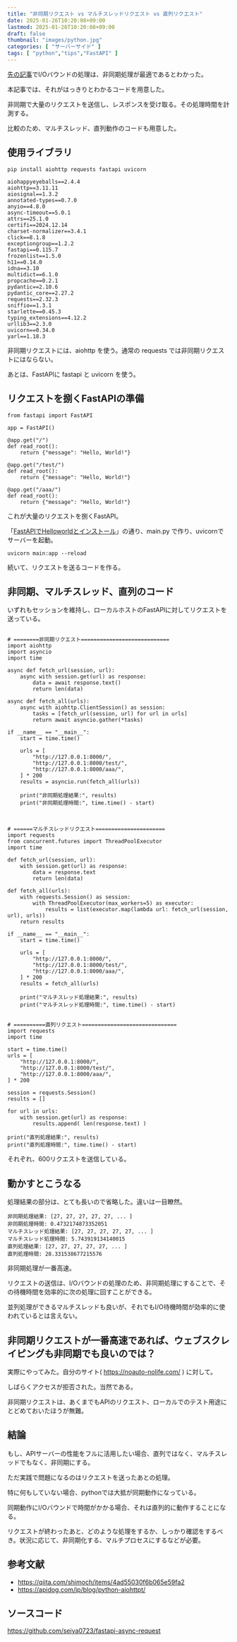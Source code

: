 ```yaml
---
title: "非同期リクエスト vs マルチスレッドリクエスト vs 直列リクエスト"
date: 2025-01-26T10:20:08+09:00
lastmod: 2025-01-26T10:20:08+09:00
draft: false
thumbnail: "images/python.jpg"
categories: [ "サーバーサイド" ]
tags: [ "python","tips","FastAPI" ]
---
```


[先の記事](/post/threading-vs-processing-vs-asyncio/)でI/Oバウンドの処理は、非同期処理が最適であるとわかった。

本記事では、それがはっきりとわかるコードを用意した。

非同期で大量のリクエストを送信し、レスポンスを受け取る。その処理時間を計測する。

比較のため、マルチスレッド、直列動作のコードも用意した。

## 使用ライブラリ

```
pip install aiohttp requests fastapi uvicorn 
```

```
aiohappyeyeballs==2.4.4
aiohttp==3.11.11
aiosignal==1.3.2
annotated-types==0.7.0
anyio==4.8.0
async-timeout==5.0.1
attrs==25.1.0
certifi==2024.12.14
charset-normalizer==3.4.1
click==8.1.8
exceptiongroup==1.2.2
fastapi==0.115.7
frozenlist==1.5.0
h11==0.14.0
idna==3.10
multidict==6.1.0
propcache==0.2.1
pydantic==2.10.6
pydantic_core==2.27.2
requests==2.32.3
sniffio==1.3.1
starlette==0.45.3
typing_extensions==4.12.2
urllib3==2.3.0
uvicorn==0.34.0
yarl==1.18.3
```

非同期リクエストには、aiohttp を使う。通常の requests では非同期リクエストにはならない。

あとは、FastAPIに fastapi と uvicorn を使う。


## リクエストを捌くFastAPIの準備

```
from fastapi import FastAPI

app = FastAPI()

@app.get("/")
def read_root():
    return {"message": "Hello, World!"}

@app.get("/test/")
def read_root():
    return {"message": "Hello, World!"}

@app.get("/aaa/")
def read_root():
    return {"message": "Hello, World!"}
```

これが大量のリクエストを捌くFastAPI。

「[FastAPIでHelloworldとインストール](/post/fastapi-helloworld/)」の通り、main.py で作り、uvicornでサーバーを起動。

```
uvicorn main:app --reload
```

続いて、リクエストを送るコードを作る。

## 非同期、マルチスレッド、直列のコード

いずれもセッションを維持し、ローカルホストのFastAPIに対してリクエストを送っている。



```

# ========非同期リクエスト============================
import aiohttp
import asyncio
import time

async def fetch_url(session, url):
    async with session.get(url) as response:
        data = await response.text()
        return len(data)

async def fetch_all(urls):
    async with aiohttp.ClientSession() as session:
        tasks = [fetch_url(session, url) for url in urls]
        return await asyncio.gather(*tasks)

if __name__ == "__main__":
    start = time.time()

    urls = [
        "http://127.0.0.1:8000/",
        "http://127.0.0.1:8000/test/",
        "http://127.0.0.1:8000/aaa/",
    ] * 200
    results = asyncio.run(fetch_all(urls))

    print("非同期処理結果:", results)
    print("非同期処理時間:", time.time() - start)



# ======マルチスレッドリクエスト======================
import requests
from concurrent.futures import ThreadPoolExecutor
import time

def fetch_url(session, url):
    with session.get(url) as response:
        data = response.text
        return len(data)

def fetch_all(urls):
    with requests.Session() as session:
        with ThreadPoolExecutor(max_workers=5) as executor:
            results = list(executor.map(lambda url: fetch_url(session, url), urls))
    return results

if __name__ == "__main__":
    start = time.time()

    urls = [
        "http://127.0.0.1:8000/",
        "http://127.0.0.1:8000/test/",
        "http://127.0.0.1:8000/aaa/",
    ] * 200
    results = fetch_all(urls)

    print("マルチスレッド処理結果:", results)
    print("マルチスレッド処理時間:", time.time() - start)


# ==========直列リクエスト==============================
import requests
import time

start = time.time()
urls = [
    "http://127.0.0.1:8000/",
    "http://127.0.0.1:8000/test/",
    "http://127.0.0.1:8000/aaa/",
] * 200

session = requests.Session()
results = []

for url in urls:
    with session.get(url) as response:
        results.append( len(response.text) )

print("直列処理結果:", results)
print("直列処理時間:", time.time() - start)
```


それぞれ、600リクエストを送信している。


## 動かすとこうなる

処理結果の部分は、とても長いので省略した。違いは一目瞭然。

```
非同期処理結果: [27, 27, 27, 27, 27, ... ]
非同期処理時間: 0.4732174873352051
マルチスレッド処理結果: [27, 27, 27, 27, 27, ... ]
マルチスレッド処理時間: 5.743919134140015
直列処理結果: [27, 27, 27, 27, 27, ... ]
直列処理時間: 28.331538677215576
```

非同期処理が一番高速。

リクエストの送信は、I/Oバウンドの処理のため、非同期処理にすることで、その待機時間を効率的に次の処理に回すことができる。

並列処理ができるマルチスレッドも良いが、それでもI/O待機時間が効率的に使われているとは言えない。

## 非同期リクエストが一番高速であれば、ウェブスクレイピングも非同期でも良いのでは？

実際にやってみた。自分のサイト( https://noauto-nolife.com/ ) に対して。

しばらくアクセスが拒否された。当然である。

非同期リクエストは、あくまでもAPIのリクエスト、ローカルでのテスト用途にとどめておいたほうが無難。

## 結論

もし、APIサーバーの性能をフルに活用したい場合、直列ではなく、マルチスレッドでもなく、非同期にする。

ただ実践で問題になるのはリクエストを送ったあとの処理。

特に何もしていない場合、pythonでは大抵が同期動作になっている。

同期動作にI/Oバウンドで時間がかかる場合、それは直列的に動作することになる。

リクエストが終わったあと、どのような処理をするか、しっかり確認をするべき。状況に応じて、非同期化する、マルチプロセスにするなどが必要。

## 参考文献

- https://qiita.com/shimoch/items/4ad55030f6b065e59fa2
- https://apidog.com/jp/blog/python-aiohttpt/


## ソースコード

https://github.com/seiya0723/fastapi-async-request
